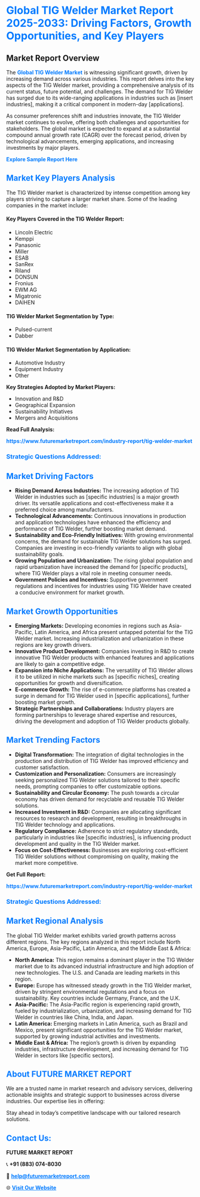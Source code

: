 <h1 style="color: #007BFF;">Global TIG Welder Market Report 2025-2033: Driving Factors, Growth Opportunities, and Key Players</h1>

<section id="overview">
<h2>Market Report Overview</h2>
<p>The <a href="https://www.futuremarketreport.com/industry-report/tig-welder-market" style="color: #007BFF; text-decoration: none;"><strong>Global TIG Welder Market</strong></a> is witnessing significant growth, driven by increasing demand across various industries. This report delves into the key aspects of the TIG Welder market, providing a comprehensive analysis of its current status, future potential, and challenges. The demand for TIG Welder has surged due to its wide-ranging applications in industries such as [insert industries], making it a critical component in modern-day [applications].</p>
<p>As consumer preferences shift and industries innovate, the TIG Welder market continues to evolve, offering both challenges and opportunities for stakeholders. The global market is expected to expand at a substantial compound annual growth rate (CAGR) over the forecast period, driven by technological advancements, emerging applications, and increasing investments by major players.</p>
</section>

<section id="overview">
<p><a href="https://www.futuremarketreport.com/request-sample/reportId=88445" style="color: #007BFF; text-decoration: none;"><strong>Explore Sample Report Here</strong></a></p>
</section>

<section id="key-players">
<h2 style="color: #007BFF;">Market Key Players Analysis</h2>
<p>The TIG Welder market is characterized by intense competition among key players striving to capture a larger market share. Some of the leading companies in the market include:</p>
<h4>Key Players Covered in the TIG Welder Report:</h4>
<ul><li>Lincoln Electric</li><li>Kemppi</li><li>Panasonic</li><li>Miller</li><li>ESAB</li><li>SanRex</li><li>Riland</li><li>DONSUN</li><li>Fronius</li><li>EWM AG</li><li>Migatronic</li><li>DAIHEN</li></ul>
<h4>TIG Welder Market Segmentation by Type:</h4>
<ul><li>Pulsed-current</li><li>Dabber</li></ul>

<h4>TIG Welder Market Segmentation by Application:</h4>
<ul><li>Automotive Industry</li><li>Equipment Industry</li><li>Other</li></ul>
<p><strong>Key Strategies Adopted by Market Players:</strong></p>
<ul>
<li>Innovation and R&D</li>
<li>Geographical Expansion</li>
<li>Sustainability Initiatives</li>
<li>Mergers and Acquisitions</li>
</ul>
</section>

<section>
<p><strong>Read Full Analysis: </strong></p><a href="https://www.futuremarketreport.com/industry-report/tig-welder-market" style="color: #007BFF; text-decoration: none;"><strong>https://www.futuremarketreport.com/industry-report/tig-welder-market</strong></a>
<h3 style="color: #007BFF;">Strategic Questions Addressed:</h3>
</section>

<section id="driving-factors">
<h2 style="color: #007BFF;">Market Driving Factors</h2>
<ul>
<li><strong>Rising Demand Across Industries:</strong> The increasing adoption of TIG Welder in industries such as [specific industries] is a major growth driver. Its versatile applications and cost-effectiveness make it a preferred choice among manufacturers.</li>
<li><strong>Technological Advancements:</strong> Continuous innovations in production and application technologies have enhanced the efficiency and performance of TIG Welder, further boosting market demand.</li>
<li><strong>Sustainability and Eco-Friendly Initiatives:</strong> With growing environmental concerns, the demand for sustainable TIG Welder solutions has surged. Companies are investing in eco-friendly variants to align with global sustainability goals.</li>
<li><strong>Growing Population and Urbanization:</strong> The rising global population and rapid urbanization have increased the demand for [specific products], where TIG Welder plays a vital role in meeting consumer needs.</li>
<li><strong>Government Policies and Incentives:</strong> Supportive government regulations and incentives for industries using TIG Welder have created a conducive environment for market growth.</li>
</ul>
</section>

<section id="growth-opportunities">
<h2 style="color: #007BFF;">Market Growth Opportunities</h2>
<ul>
<li><strong>Emerging Markets:</strong> Developing economies in regions such as Asia-Pacific, Latin America, and Africa present untapped potential for the TIG Welder market. Increasing industrialization and urbanization in these regions are key growth drivers.</li>
<li><strong>Innovative Product Development:</strong> Companies investing in R&D to create innovative TIG Welder products with enhanced features and applications are likely to gain a competitive edge.</li>
<li><strong>Expansion into Niche Applications:</strong> The versatility of TIG Welder allows it to be utilized in niche markets such as [specific niches], creating opportunities for growth and diversification.</li>
<li><strong>E-commerce Growth:</strong> The rise of e-commerce platforms has created a surge in demand for TIG Welder used in [specific applications], further boosting market growth.</li>
<li><strong>Strategic Partnerships and Collaborations:</strong> Industry players are forming partnerships to leverage shared expertise and resources, driving the development and adoption of TIG Welder products globally.</li>
</ul>
</section>

<section id="trending-factors">
<h2 style="color: #007BFF;">Market Trending Factors</h2>
<ul>
<li><strong>Digital Transformation:</strong> The integration of digital technologies in the production and distribution of TIG Welder has improved efficiency and customer satisfaction.</li>
<li><strong>Customization and Personalization:</strong> Consumers are increasingly seeking personalized TIG Welder solutions tailored to their specific needs, prompting companies to offer customizable options.</li>
<li><strong>Sustainability and Circular Economy:</strong> The push towards a circular economy has driven demand for recyclable and reusable TIG Welder solutions.</li>
<li><strong>Increased Investment in R&D:</strong> Companies are allocating significant resources to research and development, resulting in breakthroughs in TIG Welder technology and applications.</li>
<li><strong>Regulatory Compliance:</strong> Adherence to strict regulatory standards, particularly in industries like [specific industries], is influencing product development and quality in the TIG Welder market.</li>
<li><strong>Focus on Cost-Effectiveness:</strong> Businesses are exploring cost-efficient TIG Welder solutions without compromising on quality, making the market more competitive.</li>
</ul>
</section>

<section>
<p><strong>Get Full Report: </strong></p><a href="https://www.futuremarketreport.com/industry-report/tig-welder-market" style="color: #007BFF; text-decoration: none;"><strong>https://www.futuremarketreport.com/industry-report/tig-welder-market</strong></a>
<h3 style="color: #007BFF;">Strategic Questions Addressed:</h3>
</section>


<section id="regional-analysis">
<h2 style="color: #007BFF;">Market Regional Analysis</h2>
<p>The global TIG Welder market exhibits varied growth patterns across different regions. The key regions analyzed in this report include North America, Europe, Asia-Pacific, Latin America, and the Middle East & Africa:</p>
<ul>
<li><strong>North America:</strong> This region remains a dominant player in the TIG Welder market due to its advanced industrial infrastructure and high adoption of new technologies. The U.S. and Canada are leading markets in this region.</li>
<li><strong>Europe:</strong> Europe has witnessed steady growth in the TIG Welder market, driven by stringent environmental regulations and a focus on sustainability. Key countries include Germany, France, and the U.K.</li>
<li><strong>Asia-Pacific:</strong> The Asia-Pacific region is experiencing rapid growth, fueled by industrialization, urbanization, and increasing demand for TIG Welder in countries like China, India, and Japan.</li>
<li><strong>Latin America:</strong> Emerging markets in Latin America, such as Brazil and Mexico, present significant opportunities for the TIG Welder market, supported by growing industrial activities and investments.</li>
<li><strong>Middle East & Africa:</strong> The region’s growth is driven by expanding industries, infrastructure development, and increasing demand for TIG Welder in sectors like [specific sectors].</li>
</ul>
</section>

<footer>
<h2 style="color: #007BFF;">About FUTURE MARKET REPORT</h2>
<p>We are a trusted name in market research and advisory services, delivering actionable insights and strategic support to businesses across diverse industries. Our expertise lies in offering:</p>

<p>Stay ahead in today’s competitive landscape with our tailored research solutions.</p>

<h2 style="color: #007BFF;">Contact Us:</h2>
<p><strong>FUTURE MARKET REPORT</strong></p>
<p>📞 <strong>+91 (883) 074-8030</strong></p>
<p>📧 <strong><a href="mailto:help@futuremarketreport.com" style="color: #007BFF;">help@futuremarketreport.com</a></strong></p>
<p>🌐 <strong><a href="https://www.futuremarketreport.com/" style="color: #007BFF;">Visit Our Website</a></strong></p>
</footer>